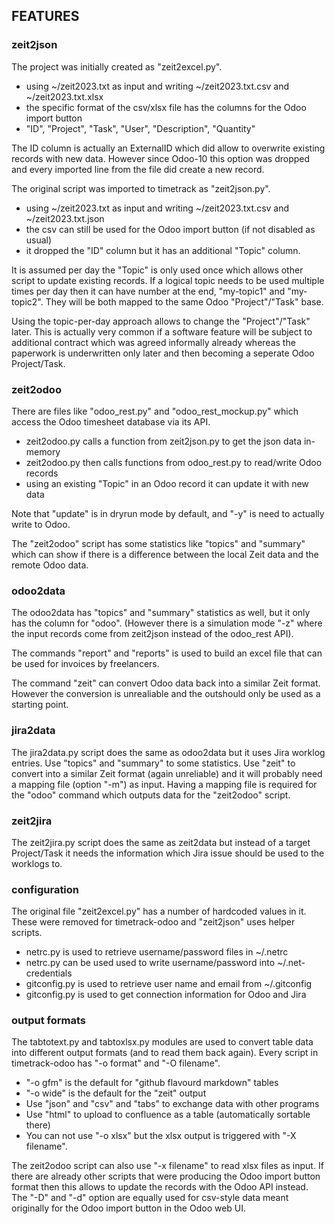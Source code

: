 ## FEATURES

### zeit2json

The project was initially created as "zeit2excel.py".

* using ~/zeit2023.txt as input and writing ~/zeit2023.txt.csv and ~/zeit2023.txt.xlsx
* the specific format of the csv/xlsx file has the columns for the Odoo import button
* "ID", "Project", "Task", "User", "Description", "Quantity"

The ID column is actually an ExternalID which did allow to overwrite existing records
with new data. However since Odoo-10 this option was dropped and every imported line
from the file did create a new record.

The original script was imported to timetrack as "zeit2json.py".

* using ~/zeit2023.txt as input and writing ~/zeit2023.txt.csv and ~/zeit2023.txt.json
* the csv can still be used for the Odoo import button (if not disabled as usual)
* it dropped the "ID" column but it has an additional "Topic" column.

It is assumed per day the "Topic" is only used once which allows other script to
update existing records. If a logical topic needs to be used multiple times per day
then it can have number at the end, "my-topic1" and "my-topic2". They will be both
mapped to the same Odoo "Project"/"Task" base. 

Using the topic-per-day approach allows to change the "Project"/"Task" later. This
is actually very common if a software feature will be subject to additional contract 
which was agreed informally already whereas the paperwork is underwritten only later 
and then becoming a seperate Odoo Project/Task.

### zeit2odoo

There are files like "odoo_rest.py" and "odoo_rest_mockup.py" which access the
Odoo timesheet database via its API.

* zeit2odoo.py calls a function from zeit2json.py to get the json data in-memory
* zeit2odoo.py then calls functions from odoo_rest.py to read/write Odoo records
* using an existing "Topic" in an Odoo record it can update it with new data

Note that "update" is in dryrun mode by default, and "-y" is need to actually
write to Odoo.

The "zeit2odoo" script has some statistics like "topics" and "summary" which
can show if there is a difference between the local Zeit data and the remote
Odoo data.

### odoo2data

The odoo2data has "topics" and "summary" statistics as well, but it only has
the column for "odoo". (However there is a simulation mode "-z" where the
input records come from zeit2json instead of the odoo_rest API).

The commands "report" and "reports" is used to build an excel file that can
be used for invoices by freelancers.

The command "zeit" can convert Odoo data back into a similar Zeit format.
However the conversion is unrealiable and the outshould only be used as 
a starting point.

### jira2data

The jira2data.py script does the same as odoo2data but it uses Jira worklog
entries. Use "topics" and "summary" to some statistics. Use "zeit" to convert
into a similar Zeit format (again unreliable) and it will probably need a
mapping file (option "-m") as input. Having a mapping file is required for the
"odoo" command which outputs data for the "zeit2odoo" script.

### zeit2jira

The zeit2jira.py script does the same as zeit2data but instead of a target
Project/Task it needs the information which Jira issue should be used to 
the worklogs to.

### configuration

The original file "zeit2excel.py" has a number of hardcoded values in it.
These were removed for timetrack-odoo and "zeit2json" uses helper scripts.

* netrc.py is used to retrieve username/password files in ~/.netrc
* netrc.py can be used used to write username/password into ~/.net-credentials
* gitconfig.py is used to retrieve user name and email from ~/.gitconfig
* gitconfig.py is used to get connection information for Odoo and Jira

### output formats

The tabtotext.py and tabtoxlsx.py modules are used to convert table data
into different output formats (and to read them back again). Every script
in timetrack-odoo has "-o format" and "-O filename".

* "-o gfm" is the default for "github flavourd markdown" tables
* "-o wide" is the default for the "zeit" output
* Use "json" and "csv" and "tabs" to exchange data with other programs
* Use "html" to upload to confluence as a table (automatically sortable there)
* You can not use "-o xlsx" but the xlsx output is triggered with "-X filename".

The zeit2odoo script can also use "-x filename" to read xlsx files as input.
If there are already other scripts that were producing the Odoo import button
format then this allows to update the records with the Odoo API instead. The
"-D" and "-d" option are equally used for csv-style data meant originally for
the Odoo import button in the Odoo web UI.

















